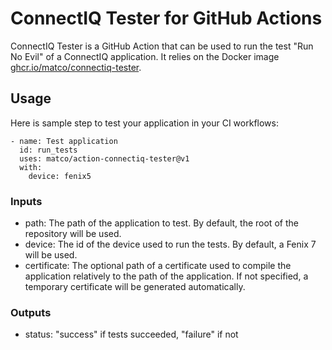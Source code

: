 # ConnectIQ Tester for GitHub Actions

ConnectIQ Tester is a GitHub Action that can be used to run the test "Run No Evil" of a ConnectIQ application. It relies on the Docker image [ghcr.io/matco/connectiq-tester](https://github.com/matco/connectiq-tester).

## Usage

Here is sample step to test your application in your CI workflows:
```
- name: Test application
  id: run_tests
  uses: matco/action-connectiq-tester@v1
  with:
    device: fenix5
```

### Inputs
* path: The path of the application to test. By default, the root of the repository will be used.
* device: The id of the device used to run the tests. By default, a Fenix 7 will be used.
* certificate: The optional path of a certificate used to compile the application relatively to the path of the application. If not specified, a temporary certificate will be generated automatically.

### Outputs
* status: "success" if tests succeeded, "failure" if not
